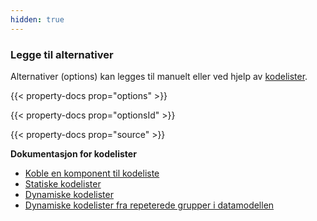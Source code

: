 ```yaml
---
hidden: true
---
```


### Legge til alternativer

Alternativer (options) kan legges til manuelt eller ved hjelp av [kodelister](/nb/altinn-studio/v8/guides/development/options/).

{{< property-docs prop="options" >}}

{{< property-docs prop="optionsId" >}}

{{< property-docs prop="source" >}}

**Dokumentasjon for kodelister**
- [Koble en komponent til kodeliste](/nb/altinn-studio/v8/guides/development/options/)
- [Statiske kodelister](/nb/altinn-studio/v8/guides/development/options/sources/static/)
- [Dynamiske kodelister](/nb/altinn-studio/v8/guides/development/options/sources/dynamic/)
- [Dynamiske kodelister fra repeterede grupper i datamodellen](/nb/altinn-studio/v8/guides/development/options/sources/from-data-model/)